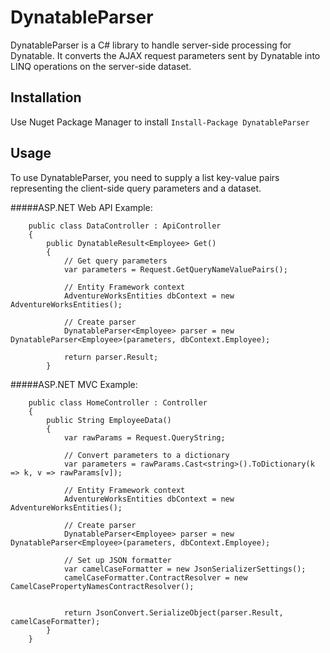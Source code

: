 DynatableParser
===============

DynatableParser is a C# library to handle server-side processing for Dynatable. It converts the AJAX request parameters sent 
by Dynatable into LINQ operations on the server-side dataset.

Installation
--------------
Use Nuget Package Manager to install 
```Install-Package DynatableParser ```

Usage
-------
To use DynatableParser, you need to supply a list key-value pairs representing the client-side query parameters and a dataset.

#####ASP.NET Web API Example:
```
    public class DataController : ApiController
    {
        public DynatableResult<Employee> Get()
        {
            // Get query parameters        
            var parameters = Request.GetQueryNameValuePairs();
            
            // Entity Framework context 
            AdventureWorksEntities dbContext = new AdventureWorksEntities();
            
            // Create parser
            DynatableParser<Employee> parser = new DynatableParser<Employee>(parameters, dbContext.Employee);
            
            return parser.Result;
        }
```

#####ASP.NET MVC Example:
```
    public class HomeController : Controller
    {
        public String EmployeeData()
        {
            var rawParams = Request.QueryString;
            
            // Convert parameters to a dictionary
            var parameters = rawParams.Cast<string>().ToDictionary(k => k, v => rawParams[v]);
            
            // Entity Framework context
            AdventureWorksEntities dbContext = new AdventureWorksEntities();
            
            // Create parser
            DynatableParser<Employee> parser = new DynatableParser<Employee>(parameters, dbContext.Employee);
            
            // Set up JSON formatter
            var camelCaseFormatter = new JsonSerializerSettings();
            camelCaseFormatter.ContractResolver = new CamelCasePropertyNamesContractResolver();
            
            
            return JsonConvert.SerializeObject(parser.Result, camelCaseFormatter);
        }
    }
```


